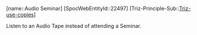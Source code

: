 ﻿---
type: TrizExample
aliases:
- Audio Seminar
license: CC BY-SA 4.0
copyright: https://github.com/SpocWeb
IsDeleted: false
IsReadOnly: false
Confidential: public
tags: 
- Triz/Principle/Example
---
[name::Audio Seminar]
[SpocWebEntityId::22497]
[Triz-Principle-Sub::[Triz-use-copies](tech/Triz/Sub/Triz-use-copies.md)]

Listen to an Audio Tape instead of attending a Seminar.